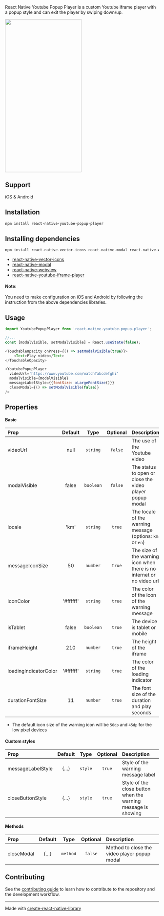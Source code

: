 React Native Youtube Popup Player is a custom Youtube iframe player with a popup style and can exit the player by swiping down/up.

<span><img src="https://user-images.githubusercontent.com/18114944/218962104-0533269e-2ff3-49a5-9dd4-d7dd14e821e3.png" width="250" height="500" /></span>

## Support
iOS & Android

## Installation

```sh
npm install react-native-youtube-popup-player
```

## Installing dependencies

```sh
npm install react-native-vector-icons react-native-modal react-native-webview react-native-youtube-iframe-player
```
- [react-native-vector-icons](https://github.com/oblador/react-native-vector-icons)
- [react-native-modal](https://github.com/react-native-modal/react-native-modal)
- [react-native-webview](https://github.com/react-native-webview/react-native-webview)
- [react-native-youtube-iframe-player](https://github.com/limkimsan/react-native-youtube-iframe-player)

#### Note:
You need to make configuration on iOS and Android by following the instruction from the above dependencies libraries.

## Usage

```js
import YoutubePopupPlayer from 'react-native-youtube-popup-player';

//...
const [modalVisible, setModalVisible] = React.useState(false);

<TouchableOpacity onPress={() => setModalVisible(true)}>
    <Text>Play video</Text>
</TouchableOpacity>

<YoutubePopupPlayer
  videoUrl='https://www.youtube.com/watch?abcdefghi'
  modalVisible={modalVisible}
  messageLabelStyle={{fontSize: xLargeFontSize()}}
  closeModal={() => setModalVisible(false)}
/>
```
## Properties
#### Basic
| Prop                  |    Default    |       Type       |  Optional  | Description                                                                  |
| :-------------------- | :-----------: | :--------------: | :--------: | :----------------------------------------------------------------------------|
| videoUrl              |      null     |     `string`     |   `false`  | The use of the Youtube video                                                 |
| modalVisible          |     false     |     `boolean`    |   `false`  | The status to open or close the video player popup modal                     |
| locale                |     'km'      |     `string`     |   `true`   | The locale of the warning message (options: `km` or `en`)                    |
| messageIconSize       |      50       |     `number`     |   `true`   | The size of the warning icon when there is no internet or no video url       |
| iconColor             |   '#ffffff'   |     `string`     |   `true`   | The color of the icon of the warning message                                 |
| isTablet              |     false     |     `boolean`    |   `true`   | The device is tablet or mobile                                               |
| iframeHeight          |      210      |     `number`     |   `true`   | The height of the iframe                                                     |
| loadingIndicatorColor |   '#ffffff'   |     `string`     |   `true`   | The color of the loading indicator                                           |
| durationFontSize      |      11       |     `number`     |   `true`   | The font size of the duration and play seconds                               |

- The default icon size of the warning icon will be `50dp` and `45dp` for the low pixel devices

#### Custom styles

| Prop                  |    Default    |   Type    |  Optional  | Description                                                                |
| :-------------------- | :-----------: | :-------: | :--------: | :------------------------------------------------------------------------- |
| messageLabelStyle     |     {...}     |  `style`  |   `true`   | Style of the warning message label                                         |
| closeButtonStyle      |     {...}     |  `style`  |   `true`   | Style of the close button when the warning message is showing              |

#### Methods
| Prop              |        Default       |   Type   |  Optional  | Description                                          |
| :---------------- | :------------------: | :------: | :--------: | :--------------------------------------------------- |
| closeModal        |         {...}        | `method` |   `false`  | Method to close the video player popup modal         |

## Contributing

See the [contributing guide](CONTRIBUTING.md) to learn how to contribute to the repository and the development workflow.

---

Made with [create-react-native-library](https://github.com/callstack/react-native-builder-bob)
